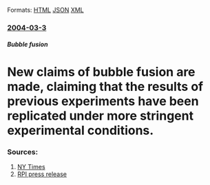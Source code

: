 
Formats: [HTML](/news/2004/03/3/new-claims-of-bubble-fusion-are-made-claiming-that-the-results-of-previous-experiments-have-been-replicated-under-more-stringent-experimen.html)  [JSON](/news/2004/03/3/new-claims-of-bubble-fusion-are-made-claiming-that-the-results-of-previous-experiments-have-been-replicated-under-more-stringent-experimen.json)  [XML](/news/2004/03/3/new-claims-of-bubble-fusion-are-made-claiming-that-the-results-of-previous-experiments-have-been-replicated-under-more-stringent-experimen.xml)  

### [2004-03-3](/news/2004/03/3/index.md)

##### Bubble fusion
#  New claims of bubble fusion are made, claiming that the results of previous experiments have been replicated under more stringent experimental conditions. 




### Sources:

1. [NY Times](http://www.rpi.edu/web/News/nytlahey3.html)
2. [RPI press release](http://www.rpi.edu/web/News/press_releases/2004/lahey.htm)
